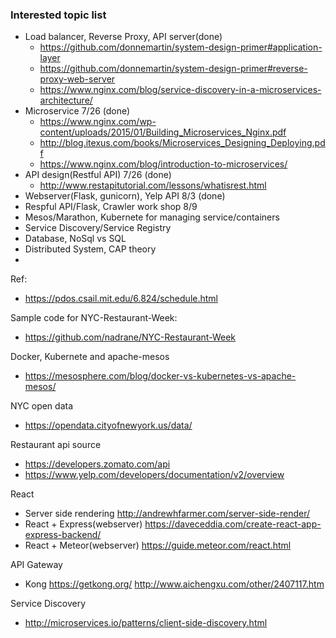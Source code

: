 ### Interested topic list

* Load balancer, Reverse Proxy, API server(done)
   * https://github.com/donnemartin/system-design-primer#application-layer
   * https://github.com/donnemartin/system-design-primer#reverse-proxy-web-server
   * https://www.nginx.com/blog/service-discovery-in-a-microservices-architecture/
* Microservice 7/26 (done)
   * https://www.nginx.com/wp-content/uploads/2015/01/Building_Microservices_Nginx.pdf
   * http://blog.itexus.com/books/Microservices_Designing_Deploying.pdf
   * https://www.nginx.com/blog/introduction-to-microservices/
* API design(Restful API) 7/26 (done)
   * http://www.restapitutorial.com/lessons/whatisrest.html
* Webserver(Flask, gunicorn), Yelp API 8/3 (done)
* Respful API/Flask, Crawler work shop 8/9
* Mesos/Marathon, Kubernete for managing service/containers
* Service Discovery/Service Registry
* Database, NoSql vs SQL
* Distributed System, CAP theory
* 

Ref: 
* https://pdos.csail.mit.edu/6.824/schedule.html

Sample code for NYC-Restaurant-Week:
* https://github.com/nadrane/NYC-Restaurant-Week

Docker, Kubernete and apache-mesos
* https://mesosphere.com/blog/docker-vs-kubernetes-vs-apache-mesos/


NYC open data
* https://opendata.cityofnewyork.us/data/

Restaurant api source
* https://developers.zomato.com/api
* https://www.yelp.com/developers/documentation/v2/overview

React 
* Server side rendering http://andrewhfarmer.com/server-side-render/
* React + Express(webserver) https://daveceddia.com/create-react-app-express-backend/
* React + Meteor(webserver) https://guide.meteor.com/react.html

API Gateway
* Kong https://getkong.org/ http://www.aichengxu.com/other/2407117.htm

Service Discovery
* http://microservices.io/patterns/client-side-discovery.html
